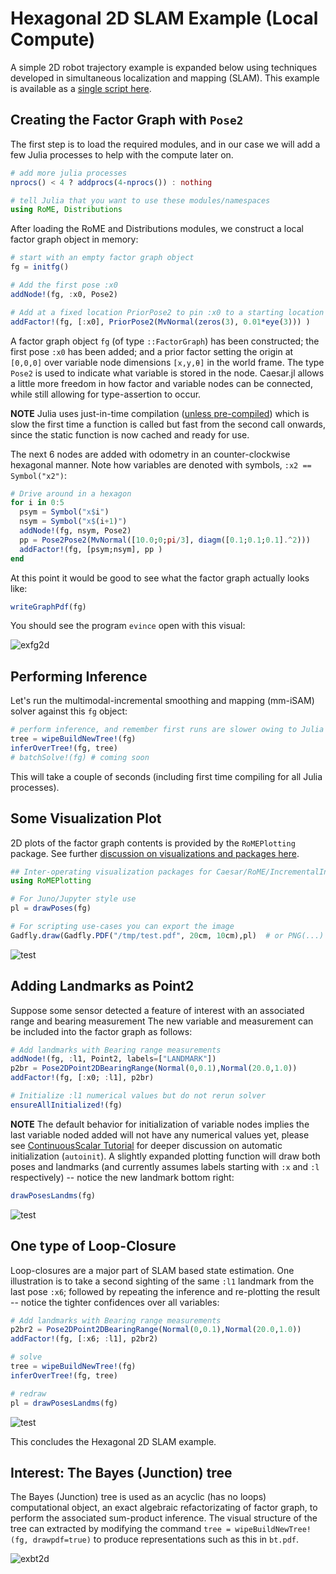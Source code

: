 # Hexagonal 2D SLAM Example (Local Compute)

A simple 2D robot trajectory example is expanded below using techniques developed in simultaneous localization and mapping (SLAM).
This example is available as a [single script here](https://github.com/JuliaRobotics/RoME.jl/blob/master/examples/Hexagonal2D_SLAM.jl).

## Creating the Factor Graph with `Pose2`

The first step is to load the required modules, and in our case we will add a few Julia processes to help with the compute later on.  
```julia
# add more julia processes
nprocs() < 4 ? addprocs(4-nprocs()) : nothing

# tell Julia that you want to use these modules/namespaces
using RoME, Distributions
```
After loading the RoME and Distributions modules, we construct a local factor graph object in memory:
```julia
# start with an empty factor graph object
fg = initfg()

# Add the first pose :x0
addNode!(fg, :x0, Pose2)

# Add at a fixed location PriorPose2 to pin :x0 to a starting location
addFactor!(fg, [:x0], PriorPose2(MvNormal(zeros(3), 0.01*eye(3))) )
```
A factor graph object `fg` (of type `::FactorGraph`) has been constructed; the first pose `:x0` has been added; and a prior factor setting the origin at `[0,0,0]` over variable node dimensions `[x,y,θ]` in the world frame.
The type `Pose2` is used to indicate what variable is stored in the node.
Caesar.jl allows a little more freedom in how factor and variable nodes can be connected, while still allowing for type-assertion to occur.

**NOTE** Julia uses just-in-time compilation ([unless pre-compiled](https://stackoverflow.com/questions/40116045/why-is-julia-taking-a-long-time-on-the-first-call-into-my-module))
 which is slow the first time a function is called but fast from the second call onwards, since the static function is now cached and ready for use.

The next 6 nodes are added with odometry in an counter-clockwise hexagonal manner. Note how variables are denoted with symbols, `:x2 == Symbol("x2")`:
```julia
# Drive around in a hexagon
for i in 0:5
  psym = Symbol("x$i")
  nsym = Symbol("x$(i+1)")
  addNode!(fg, nsym, Pose2)
  pp = Pose2Pose2(MvNormal([10.0;0;pi/3], diagm([0.1;0.1;0.1].^2)))
  addFactor!(fg, [psym;nsym], pp )
end
```

At this point it would be good to see what the factor graph actually looks like:
```julia
writeGraphPdf(fg)
```
You should see the program `evince` open with this visual:

![exfg2d](https://user-images.githubusercontent.com/6412556/42296063-0cd056a8-7fbf-11e8-9745-8589446c38f9.png)

## Performing Inference

Let's run the multimodal-incremental smoothing and mapping (mm-iSAM) solver against this `fg` object:
```julia
# perform inference, and remember first runs are slower owing to Julia's just-in-time compiling
tree = wipeBuildNewTree!(fg)
inferOverTree!(fg, tree)
# batchSolve!(fg) # coming soon
```
This will take a couple of seconds (including first time compiling for all Julia processes).

## Some Visualization Plot

2D plots of the factor graph contents is provided by the `RoMEPlotting` package.
See further [discussion on visualizations and packages here](http://www.juliarobotics.org/Caesar.jl/latest/arena_visualizations.html).
```julia
## Inter-operating visualization packages for Caesar/RoME/IncrementalInference exist
using RoMEPlotting

# For Juno/Jupyter style use
pl = drawPoses(fg)

# For scripting use-cases you can export the image
Gadfly.draw(Gadfly.PDF("/tmp/test.pdf", 20cm, 10cm),pl)  # or PNG(...)
```
![test](https://user-images.githubusercontent.com/6412556/42294545-c6c80f70-7faf-11e8-8167-017889cee932.png)

## Adding Landmarks as Point2

Suppose some sensor detected a feature of interest with an associated range and bearing measurement
The new variable and measurement can be included into the factor graph as follows:
```julia
# Add landmarks with Bearing range measurements
addNode!(fg, :l1, Point2, labels=["LANDMARK"])
p2br = Pose2DPoint2DBearingRange(Normal(0,0.1),Normal(20.0,1.0))
addFactor!(fg, [:x0; :l1], p2br)

# Initialize :l1 numerical values but do not rerun solver
ensureAllInitialized!(fg)
```
**NOTE** The default behavior for initialization of variable nodes implies the last variable noded added will not have any numerical values yet, please see [ContinuousScalar Tutorial](http://www.juliarobotics.org/Caesar.jl/latest/tutorialcontinuousscalar.html) for deeper discussion on automatic initialization (`autoinit`).
A slightly expanded plotting function will draw both poses and landmarks (and currently assumes labels starting with `:x` and `:l` respectively) -- notice the new landmark bottom right:
```julia
drawPosesLandms(fg)
```
![test](https://user-images.githubusercontent.com/6412556/42296689-c39e6f1c-7fc6-11e8-9a3a-6d5d2f1b5a49.png)

## One type of Loop-Closure

Loop-closures are a major part of SLAM based state estimation.
One illustration is to take a second sighting of the same `:l1` landmark from the last pose `:x6`; followed by repeating the inference and re-plotting the result -- notice the tighter confidences over all variables:
```julia
# Add landmarks with Bearing range measurements
p2br2 = Pose2DPoint2DBearingRange(Normal(0,0.1),Normal(20.0,1.0))
addFactor!(fg, [:x6; :l1], p2br2)

# solve
tree = wipeBuildNewTree!(fg)
inferOverTree!(fg, tree)

# redraw
pl = drawPosesLandms(fg)
```
![test](https://user-images.githubusercontent.com/6412556/42296816-eb086908-7fc7-11e8-90fd-fe47a81fe29a.png)

This concludes the Hexagonal 2D SLAM example.

## Interest: The Bayes (Junction) tree

The Bayes (Junction) tree is used as an acyclic (has no loops) computational object, an exact algebraic refactorizating of factor graph, to perform the associated sum-product inference.
The visual structure of the tree can extracted by modifying the command `tree = wipeBuildNewTree!(fg, drawpdf=true)` to produce representations such as this in `bt.pdf`.

![exbt2d](https://user-images.githubusercontent.com/6412556/42296896-b2893c78-7fc8-11e8-9291-1db02195c3c0.png)
